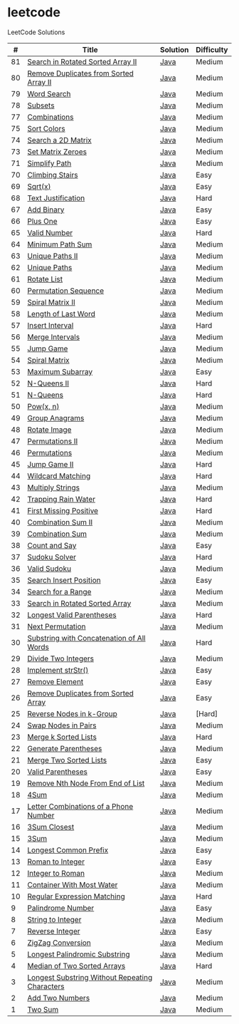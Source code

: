 # leetcode
LeetCode Solutions


| # | Title | Solution | Difficulty |
|---| ----- | -------- | ---------- |
|81|[Search in Rotated Sorted Array II](https://leetcode.com/problems/search-in-rotated-sorted-array-ii)| [Java](./src/leetcode/bs/SearchInRotatedSortedArray.java)|Medium|
|80|[Remove Duplicates from Sorted Array II](https://leetcode.com/problems/remove-duplicates-from-sorted-array-ii/)| [Java](./src/leetcode/tp/RemoveDuplicatesFromSortedArray.java)|Medium|
|79|[Word Search](https://leetcode.com/problems/word-search/)| [Java](./src/leetcode/backtracking/WordSearch.java)|Medium|
|78|[Subsets](https://leetcode.com/problems/subsets/)| [Java](./src/leetcode/backtracking/Subsets.java)|Medium|
|77|[Combinations](https://leetcode.com/problems/combinations/)| [Java](./src/leetcode/backtracking/Combinations.java)|Medium|
|75|[Sort Colors](https://leetcode.com/problems/sort-colors/)| [Java](./src/leetcode/tp/SortColors.java)|Medium|
|74|[Search a 2D Matrix](https://leetcode.com/problems/search-a-2d-matrix)| [Java](./src/leetcode/bs/SearchA2DMatrix.java)|Medium|
|73|[Set Matrix Zeroes](https://leetcode.com/problems/set-matrix-zeroes)| [Java](./src/leetcode/array/SetMatrixZeroes.java)|Medium|
|71|[Simplify Path](https://leetcode.com/problems/simplify-path/)| [Java](./src/leetcode/SimplifyPath.java)|Medium|
|70|[Climbing Stairs](https://leetcode.com/problems/climbing-stairs/)| [Java](./src/leetcode/ClimbingStairs.java)|Easy|
|69|[Sqrt(x)](https://leetcode.com/problems/sqrtx)| [Java](./src/leetcode/Sqrtx.java)|Easy|
|68|[Text Justification](https://leetcode.com/problems/text-justification)| [Java](./src/leetcode/TextJustification.java)|Hard|
|67|[Add Binary](https://leetcode.com/problems/add-binary/)| [Java](./src/leetcode/AddBinary.java)|Easy|
|66|[Plus One](https://leetcode.com/problems/plus-one/)| [Java](./src/leetcode/PlusOne.java)|Easy|
|65|[Valid Number](https://leetcode.com/problems/valid-number)| [Java](./src/leetcode/ValidNumber.java)|Hard|
|64|[Minimum Path Sum](https://leetcode.com/problems/minimum-path-sum/)| [Java](./src/leetcode/UniquePaths.java)|Medium|
|63|[Unique Paths II](https://leetcode.com/problems/unique-paths-ii/)| [Java](./src/leetcode/UniquePaths.java)|Medium|
|62|[Unique Paths](https://leetcode.com/problems/unique-paths/)| [Java](./src/leetcode/UniquePaths.java)|Medium|
|61|[Rotate List](https://leetcode.com/problems/rotate-list/)| [Java](./src/leetcode/RotateList.java)|Medium|
|60|[Permutation Sequence](https://leetcode.com/problems/permutation-sequence)| [Java](./src/leetcode/PermutationSequence.java)|Medium|
|59|[Spiral Matrix II](https://leetcode.com/problems/spiral-matrix-ii)| [Java](./src/leetcode/SpiralMatrix.java)|Medium|
|58|[Length of Last Word](https://leetcode.com/problems/length-of-last-word)| [Java](./src/leetcode/LengthOfLastWord.java)|Medium|
|57|[Insert Interval](https://leetcode.com/problems/insert-intervals)| [Java](./src/leetcode/Intervals.java)|Hard|
|56|[Merge Intervals](https://leetcode.com/problems/merge-intervals)| [Java](./src/leetcode/Intervals.java)|Medium|
|55|[Jump Game](https://leetcode.com/problems/jump-game)| [Java](./src/leetcode/JumpGame.java)|Medium|
|54|[Spiral Matrix](https://leetcode.com/problems/spiral-matrix)| [Java](./src/leetcode/SpiralMatrix.java)|Medium|
|53|[Maximum Subarray](https://leetcode.com/problems/maximum-subarray)| [Java](./src/leetcode/MaximumSubarray.java)|Easy|
|52|[N-Queens II](https://leetcode.com/problems/n-queens-ii)| [Java](./src/leetcode/NQueens.java)|Hard|
|51|[N-Queens](https://leetcode.com/problems/n-queens)| [Java](./src/leetcode/NQueens.java)|Hard|
|50|[Pow(x, n)](https://leetcode.com/problems/powx-n)| [Java](./src/leetcode/Powx.java)|Medium|
|49|[Group Anagrams](https://leetcode.com/problems/group-anagrams)| [Java](./src/leetcode/GroupAnagrams.java)|Medium|
|48|[Rotate Image](https://leetcode.com/problems/rotate-image)| [Java](./src/leetcode/RotateImage.java)|Medium|
|47|[Permutations II](https://leetcode.com/problems/permutations-ii)| [Java](./src/leetcode/Permutations.java)|Medium|
|46|[Permutations](https://leetcode.com/problems/permutations)| [Java](./src/leetcode/Permutations.java)|Medium|
|45|[Jump Game II](https://leetcode.com/problems/jump-game-ii)| [Java](./src/leetcode/JumpGame.java)|Hard|
|44|[Wildcard Matching](https://leetcode.com/problems/wildcard-matching)| [Java](./src/leetcode/dp/WildcardMatching.java)|Hard|
|43|[Multiply Strings](https://leetcode.com/problems/multiply-strings)| [Java](./src/leetcode/MultiplyStrings.java)|Medium|
|42|[Trapping Rain Water](https://leetcode.com/problems/trapping-rain-water)| [Java](./src/leetcode/TrappingRainWater.java)|Hard|
|41|[First Missing Positive](https://leetcode.com/problems/first-missing-positive)| [Java](./src/leetcode/FirstMissingPositive.java)|Hard|
|40|[Combination Sum II](https://leetcode.com/problems/combination-sum-ii)| [Java](./src/leetcode/CombinationSum.java)|Medium|
|39|[Combination Sum](https://leetcode.com/problems/combination-sum)| [Java](./src/leetcode/CombinationSum.java)|Medium|
|38|[Count and Say](https://leetcode.com/problems/count-and-say)| [Java](./src/leetcode/CountAndSay.java)|Easy|
|37|[Sudoku Solver](https://leetcode.com/problems/sudoku-solver)| [Java](./src/leetcode/SudokuSolver.java)|Hard|
|36|[Valid Sudoku](https://leetcode.com/problems/valid-sudoku)| [Java](./src/leetcode/ValidSudoku.java)|Medium|
|35|[Search Insert Position](https://leetcode.com/problems/search-insert-position)| [Java](./src/leetcode/SearchInsertPosition.java)|Easy|
|34|[Search for a Range](https://leetcode.com/problems/search-for-a-range)| [Java](./src/leetcode/SearchForARange.java)|Medium|
|33|[Search in Rotated Sorted Array](https://leetcode.com/problems/search-in-rotated-sorted-array/)| [Java](./src/leetcode/bs/SearchInRotatedSortedArray.java)|Medium|
|32|[Longest Valid Parentheses](https://leetcode.com/problems/longest-valid-parentheses/)| [Java](./src/leetcode/LongestValidParentheses.java)|Hard|
|31|[Next Permutation](https://leetcode.com/problems/next-permutation/)| [Java](./src/leetcode/NextPermutation.java)|Medium|
|30|[Substring with Concatenation of All Words](https://leetcode.com/problems/substring-with-concatenation-of-all-words/)| [Java](./src/leetcode/SubstringWithConcatenationOfAllWords.java)|Hard|
|29|[Divide Two Integers](https://leetcode.com/problems/divide-two-integers/)| [Java](./src/leetcode/DivideTwoIntegers.java)|Medium|
|28|[Implement strStr()](https://leetcode.com/problems/implement-strstr/)| [Java](./src/leetcode/ImplementStrStr.java)|Easy|
|27|[Remove Element](https://leetcode.com/problems/remove-element/)| [Java](./src/leetcode/RemoveElement.java)|Easy|
|26|[Remove Duplicates from Sorted Array](https://leetcode.com/problems/remove-duplicates-from-sorted-array/)| [Java](./src/leetcode/tp/RemoveDuplicatesFromSortedArray.java)|Easy|
|25|[Reverse Nodes in k-Group](https://leetcode.com/problems/reverse-nodes-in-k-group/)|[Java](./src/leetcode/ReverseNodesInKgroup.java)|[Hard]
|24|[Swap Nodes in Pairs](https://leetcode.com/problems/swap-nodes-in-pairs/)| [Java](./src/leetcode/SwapNodesInPairs.java)|Medium|
|23|[Merge k Sorted Lists](https://leetcode.com/problems/merge-k-sorted-lists/)| [Java](./src/leetcode/MergeKSortedLists.java)|Hard|
|22|[Generate Parentheses](https://leetcode.com/problems/generate-parentheses/)| [Java](./src/leetcode/GenerateParentheses.java)|Medium|
|21|[Merge Two Sorted Lists](https://leetcode.com/problems/merge-two-sorted-lists/)| [Java](./src/leetcode/MergeTwoSortedLists.java)|Easy|
|20|[Valid Parentheses](https://leetcode.com/problems/valid-parentheses/)| [Java](./src/leetcode/ValidParentheses.java)|Easy|
|19|[Remove Nth Node From End of List](https://leetcode.com/problems/remove-nth-node-from-end-of-list/)| [Java](./src/leetcode/RemoveNthNodeFromEndOfList.java)|Medium|
|18|[4Sum](https://leetcode.com/problems/4sum/)| [Java](./src/leetcode/FourSum.java)|Medium|
|17|[Letter Combinations of a Phone Number](https://leetcode.com/problems/letter-combinations-of-a-phone-number/)| [Java](./src/leetcode/LetterCombinations.java)|Medium|
|16|[3Sum Closest](https://leetcode.com/problems/3sum-closest)| [Java](./src/leetcode/ThreeSumClosest.java)|Medium|
|15|[3Sum](https://leetcode.com/problems/3sum/)| [Java](./src/leetcode/ThreeSum.java)|Medium|
|14|[Longest Common Prefix](https://leetcode.com/problems/longest-common-prefix/)| [Java](./src/leetcode/LongestCommonPrefix.java)|Easy|
|13|[Roman to Integer](https://leetcode.com/problems/roman-to-integer/)| [Java](./src/leetcode/RomanToInt.java)|Easy|
|12|[Integer to Roman](https://leetcode.com/problems/integer-to-roman/)| [Java](./src/leetcode/IntegerToRoman.java)|Medium|
|11|[Container With Most Water](https://leetcode.com/problems/container-with-most-water/)| [Java](./src/leetcode/MaxArea.java)|Medium|
|10|[Regular Expression Matching](https://leetcode.com/problems/regular-expression-matching)| [Java](./src/leetcode/dp/RegularExpressionMatching.java)|Hard|
|9|[Palindrome Number](https://leetcode.com/problems/palindrome-number/)| [Java](./src/leetcode/IsPalindrome.java)|Easy|
|8|[String to Integer](https://leetcode.com/problems/string-to-integer-atoi/)| [Java](./src/leetcode/StringToInteger.java)|Medium|
|7|[Reverse Integer](https://leetcode.com/problems/reverse-integer/)| [Java](./src/leetcode/Reverse.java)|Easy|
|6|[ZigZag Conversion](https://leetcode.com/problems/zigzag-conversion/)| [Java](./src/leetcode/ZigZagConversion.java)|Medium|
|5|[Longest Palindromic Substring](https://leetcode.com/problems/longest-palindromic-substring/)| [Java](./src/leetcode/LongestPalindrome.java)|Medium|
|4|[Median of Two Sorted Arrays](https://leetcode.com/problems/median-of-two-sorted-arrays/)| [Java](./src/leetcode/FindMedianSortedArrays.java)|Hard|
|3|[Longest Substring Without Repeating Characters](https://leetcode.com/problems/longest-substring-without-repeating-characters/)| [Java](./src/leetcode/LengthOfLongestSubstring.java)|Medium|
|2|[Add Two Numbers](https://leetcode.com/problems/add-two-numbers/)| [Java](./src/leetcode/AddTwoNumbers.java)|Medium|
|1|[Two Sum](https://leetcode.com/problems/two-sum/)| [Java](./src/leetcode/TwoSum.java)|Medium|
